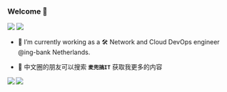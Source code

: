 ### Welcome 👋

<!--
**xiaopeng163/xiaopeng163** is a ✨ _special_ ✨ repository because its `README.md` (this file) appears on your GitHub profile.

Here are some ideas to get you started:

- 🔭 I’m currently working on ...
- 🌱 I’m currently learning ...
- 👯 I’m looking to collaborate on ...
- 🤔 I’m looking for help with ...
- 💬 Ask me about ...
- 📫 How to reach me: ...
- 😄 Pronouns: ...
- ⚡ Fun fact: ...
-->

![](https://img.shields.io/badge/release-v1.0.0--beta-blue)
![](https://img.shields.io/badge/cool-yes-magenta)

- 🔭 I’m currently working as a 🛠 Network and Cloud DevOps engineer @ing-bank Netherlands.
<!--
- 📚 I like creating tech training videos online ([Udemy](https://www.udemy.com/user/peng-xiao/), [YouTube](https://www.youtube.com/channel/UCmjdhwMGSut8mZ1CqnRjjUw?view_as=subscriber), WeChat微信公众号 **`卖兜搞IT`** )
- 💬 How to reach me: [Twitter](https://twitter.com/xiaopeng163)
-->
- :panda_face: 中文圈的朋友可以搜索 **``麦兜搞IT``** 获取我更多的内容

<a href="https://github.com/cedrickring">
  <img align="left" src="https://github-readme-stats.vercel.app/api?username=xiaopeng163&bg_color=30,e96443,904e95&text_color=fff&icon_color=fff&title_color=fff&line_height=26&hide_border=true&show_icons=true" />
</a>
<a href="https://github.com/cedrickring">
  <img align="left" src="https://github-readme-stats.vercel.app/api/top-langs/?username=xiaopeng163&layout=compact&bg_color=30,e96443,904e95&text_color=fff&icon_color=fff&title_color=fff&hide_border=true&langs_count=4" />
</a>

